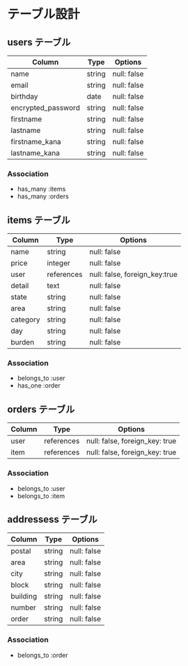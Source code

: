 # テーブル設計


## users テーブル
| Column             | Type   | Options     |
| ------------------ | ------ | ----------- |
| name               | string | null: false |
| email              | string | null: false |
| birthday           | date   | null: false |
| encrypted_password | string | null: false |
| firstname          | string | null: false |
| lastname           | string | null: false |
| firstname_kana     | string | null: false |
| lastname_kana      | string | null: false |

### Association
- has_many :items
- has_many :orders



## items テーブル
| Column    | Type      | Options                       |
| ----------| --------- | ----------------------------- |
| name      | string    | null: false                   |
| price     | integer   | null: false                   |
| user      | references| null: false, foreign_key:true |
| detail    | text      | null: false                   |
| state     | string    | null: false                   |
| area      | string    | null: false                   |
| category  | string    | null: false                   |
| day       | string    | null: false                   |
| burden    | string    | null: false                   |

### Association
- belongs_to :user
- has_one :order



## orders テーブル
| Column  | Type       | Options                        |
| ------- | ---------- | ------------------------------ |
| user    | references | null: false, foreign_key: true |
| item    | references | null: false, foreign_key: true |

### Association
- belongs_to :user
- belongs_to :item



## addressess テーブル
| Column             | Type   | Options     |
| ------------------ | ------ | ----------- |
| postal             | string | null: false |
| area               | string | null: false |
| city               | string | null: false |
| block              | string | null: false |
| building           | string | null: false |
| number             | string | null: false |
| order              | string | null: false |

### Association
- belongs_to :order


